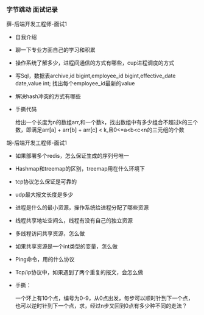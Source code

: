 ### 字节跳动 面试记录

薛-后端开发工程师-面试1

- 自我介绍

- 聊一下专业方面自己的学习和积累

- 操作系统了解多少，进程间通信的方式有哪些，cup进程调度的方式

- 写Sql，数据表archive,id bigint,employee_id bigint,effective_date date,value int;  找出每个employee_id最新的value

- 解决hash冲突的方式有哪些

- 手撕代码 
  
   给出一个长度为n的数组arr,和一个数k，找出数组中有多少组合不超过k的三个数，即满足arr[a] + arr[b] + arr[c] < k,且0<=a<b<c<n的三元组的个数

胡-后端开发工程师-面试1

- 如果部署多个redis，怎么保证生成的序列号唯一

- Hashmap和treemap的区别，treemap用在什么环境下

- tcp协议怎么保证是可靠的

- udp最大报文长度是多少

- 进程是什么的最小资源，操作系统给进程分配了哪些资源

- 线程共享地址空间么，线程有没有自己的独立资源

- 多线程访问共享资源，怎么做

- 如果共享资源是一个int类型的变量，怎么做

- Ping命令，用的什么协议

- Tcp/ip协议中，如果遇到了两个重复的报文，会怎么做

- 手撕：
  
  一个环上有10个点，编号为0-9，从0点出发，每步可以顺时针到下一个点，也可以逆时针到下一个点，求，经过n步又回到0点有多少种不同的走法？
